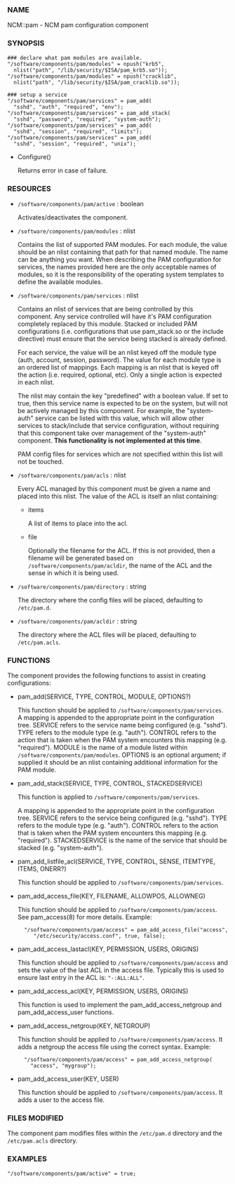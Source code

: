 ### NAME

NCM::pam - NCM pam configuration component

### SYNOPSIS

    ### declare what pam modules are available.
    "/software/components/pam/modules" = npush("krb5",
      nlist("path", "/lib/security/$ISA/pam_krb5.so"));
    "/software/components/pam/modules" = npush("cracklib",
      nlist("path", "/lib/security/$ISA/pam_cracklib.so"));

    ### setup a service
    "/software/components/pam/services" = pam_add(
      "sshd", "auth", "required", "env");
    "/software/components/pam/services" = pam_add_stack(
      "sshd", "password", "required", "system-auth");
    "/software/components/pam/services" = pam_add(
      "sshd", "session", "required", "limits");
    "/software/components/pam/services" = pam_add(
      "sshd", "session", "required", "unix");

- Configure()

    Returns error in case of failure.

### RESOURCES

- `/software/components/pam/active` : boolean

    Activates/deactivates the component.

- `/software/components/pam/modules` : nlist

    Contains the list of supported PAM modules. For each module, the value
    should be an nlist containing that path for that named module. The
    name can be anything you want. When describing the PAM configuration
    for services, the names provided here are the only acceptable names
    of modules, so it is the responsibility of the operating system
    templates to define the available modules.

- `/software/components/pam/services` : nlist

    Contains an nlist of services that are being controlled by this
    component. Any service controlled will have it's PAM configuration
    completely replaced by this module. Stacked or included PAM
    configurations (i.e. configurations that use pam\_stack.so or the
    include directive) must ensure that the service being stacked is
    already defined.

    For each service, the value will be an nlist keyed off the module type
    (auth, account, session, password). The value for each module type is
    an ordered list of mappings. Each mapping is an nlist that is keyed
    off the action (i.e. required, optional, etc). Only a single action
    is expected in each nlist.

    The nlist may contain the key "predefined" with a boolean value. If
    set to true, then this service name is expected to be on the system,
    but will not be actively managed by this component. For example, the
    "system-auth" service can be listed with this value, which will allow
    other services to stack/include that service configuration, without
    requiring that this component take over management of the
    "system-auth" component. **This functionality is not implemented at
    this time**.

    PAM config files for services which are not specified within this list
    will not be touched.

- `/software/components/pam/acls` : nlist

    Every ACL managed by this component must be given a name
    and placed into this nlist. The value of the ACL is itself an nlist containing:

    - items

        A list of items to place into the acl.

    - file

        Optionally the filename for the ACL. If this is not provided, then a filename
        will be generated based on `/software/components/pam/acldir`, the name of
        the ACL and the sense in which it is being used.

- `/software/components/pam/directory` : string

    The directory where the config files will be placed, defaulting to `/etc/pam.d`.

- `/software/components/pam/acldir` : string

    The directory where the ACL files will be placed, defaulting to `/etc/pam.acls`.

### FUNCTIONS

The component provides the following functions to assist in creating configurations:

- pam\_add(SERVICE, TYPE, CONTROL, MODULE, OPTIONS?)

    This function should be applied to
    `/software/components/pam/services`. A mapping is appended to the
    appropriate point in the configuration tree. SERVICE refers to the
    service name being configured (e.g. "sshd"). TYPE refers to the module
    type (e.g. "auth"). CONTROL refers to the action that is taken when
    the PAM system encounters this mapping (e.g. "required"). MODULE is
    the name of a module listed within
    `/software/components/pam/modules`. OPTIONS is an optional argument;
    if supplied it should be an nlist containing additional information
    for the PAM module.

- pam\_add\_stack(SERVICE, TYPE, CONTROL, STACKEDSERVICE)

    This function is applied to `/software/components/pam/services`.

    A mapping is appended to the appropriate point in the configuration
    tree. SERVICE refers to the service being configured (e.g. "sshd").
    TYPE refers to the module type (e.g. "auth"). CONTROL refers to the
    action that is taken when the PAM system encounters this mapping
    (e.g. "required"). STACKEDSERVICE is the name of the service that
    should be stacked (e.g. "system-auth").

- pam\_add\_listfile\_acl(SERVICE, TYPE, CONTROL, SENSE, ITEMTYPE, ITEMS, ONERR?)

    This function should be applied to `/software/components/pam/services`.

- pam\_add\_access\_file(KEY, FILENAME, ALLOWPOS, ALLOWNEG)

    This function should be applied to `/software/components/pam/access`.
    See pam\_access(8) for more details. Example:

        "/software/components/pam/access" = pam_add_access_file("access",
           "/etc/security/access.conf", true, false);

- pam\_add\_access\_lastacl(KEY, PERMISSION, USERS, ORIGINS)

    This function should be applied to `/software/components/pam/access`
    and sets the value of the last ACL in the access file.
    Typically this is used to ensure last entry in the ACL is: `"-:ALL:ALL"`.

- pam\_add\_access\_acl(KEY, PERMISSION, USERS, ORIGINS)

    This function is used to implement the pam\_add\_access\_netgroup and
    pam\_add\_access\_user functions.

- pam\_add\_access\_netgroup(KEY, NETGROUP)

    This function should be applied to `/software/components/pam/access`.
    It adds a netgroup the access file using the correct syntax. Example:

        "/software/components/pam/access" = pam_add_access_netgroup(
          "access", "mygroup");

- pam\_add\_access\_user(KEY, USER)

    This function should be applied to `/software/components/pam/access`.
    It adds a user to the access file.

### FILES MODIFIED

The component pam modifies files within the `/etc/pam.d` directory
and the `/etc/pam.acls` directory.

### EXAMPLES

    "/software/components/pam/active" = true;
